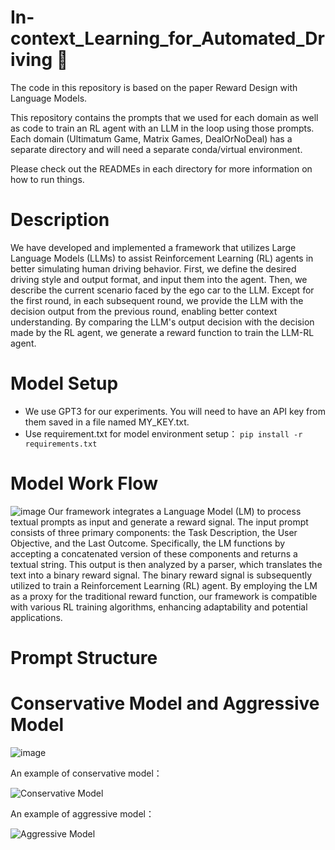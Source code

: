 # In-context_Learning_for_Automated_Driving 🤔

The code in this repository is based on the paper Reward Design with Language Models. 

This repository contains the prompts that we used for each domain as well as code to train an RL agent with an LLM in the loop using those prompts. Each domain (Ultimatum Game, Matrix Games, DealOrNoDeal) has a separate directory and will need a separate conda/virtual environment. 

Please check out the READMEs in each directory for more information on how to run things.

# Description

We have developed and implemented a framework that utilizes Large Language Models (LLMs) to assist Reinforcement Learning (RL) agents in better simulating human driving behavior. First, we define the desired driving style and output format, and input them into the agent. Then, we describe the current scenario faced by the ego car to the LLM. Except for the first round, in each subsequent round, we provide the LLM with the decision output from the previous round, enabling better context understanding. By comparing the LLM's output decision with the decision made by the RL agent, we generate a reward function to train the LLM-RL agent.

# Model Setup

- We use GPT3 for our experiments. You will need to have an API key from them saved in a file named MY_KEY.txt.
- Use requirement.txt for model environment setup：
  ```pip install -r requirements.txt```

# Model Work Flow

![image](https://github.com/JingYue2000/In-context_Learning_for_Automated_Driving/blob/main/Framework_fig.png)
Our framework integrates a Language Model (LM) to process textual prompts as input and generate a reward signal. The input prompt consists of three primary components: the Task Description, the User Objective, and the Last Outcome. Specifically, the LM functions by accepting a concatenated version of these components and returns a textual string. This output is then analyzed by a parser, which translates the text into a binary reward signal. The binary reward signal is subsequently utilized to train a Reinforcement Learning (RL) agent. By employing the LM as a proxy for the traditional reward function, our framework is compatible with various RL training algorithms, enhancing adaptability and potential applications.

# Prompt Structure

# Conservative Model and Aggressive Model

![image](https://github.com/JingYue2000/In-context_Learning_for_Automated_Driving/blob/main/casestudy430.png)

An example of conservative model：

![Conservative Model](Results/conservative.gif)


An example of aggressive model：

![Aggressive Model](Results/aggressive.gif)
